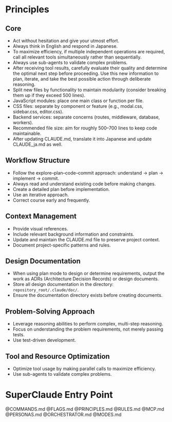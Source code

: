 # Principles

## Core

- Act without hesitation and give your utmost effort.
- Always think in English and respond in Japanese.
- To maximize efficiency, if multiple independent operations are required, call all relevant tools simultaneously rather than sequentially.
- Always use sub-agents to validate complex problems.
- After receiving tool results, carefully evaluate their quality and determine the optimal next step before proceeding. Use this new information to plan, iterate, and take the best possible action through deliberate reasoning.
- Split new files by functionality to maintain modularity (consider breaking them up if they exceed 500 lines).
- JavaScript modules: place one main class or function per file.
- CSS files: separate by component or feature (e.g., modal.css, sidebar.css, editor.css).
- Backend services: separate concerns (routes, middleware, database, workers).
- Recommended file size: aim for roughly 500–700 lines to keep code maintainable.
- After updating CLAUDE.md, translate it into Japanese and update CLAUDE_ja.md as well.

## Workflow Structure

- Follow the explore–plan–code–commit approach: understand → plan → implement → commit.
- Always read and understand existing code before making changes.
- Create a detailed plan before implementation.
- Use an iterative approach.
- Correct course early and frequently.

## Context Management

- Provide visual references.
- Include relevant background information and constraints.
- Update and maintain the CLAUDE.md file to preserve project context.
- Document project-specific patterns and rules.

## Design Documentation

- When using plan mode to design or determine requirements, output the work as ADRs (Architecture Decision Records) or design documents.
- Store all design documentation in the directory: `repository_root/.claude/doc/`.
- Ensure the documentation directory exists before creating documents.

## Problem-Solving Approach

- Leverage reasoning abilities to perform complex, multi-step reasoning.
- Focus on understanding the problem requirements, not merely passing tests.
- Use test-driven development.

## Tool and Resource Optimization

- Optimize tool usage by making parallel calls to maximize efficiency.
- Use sub-agents to validate complex problems.

# SuperClaude Entry Point

@COMMANDS.md
@FLAGS.md
@PRINCIPLES.md
@RULES.md
@MCP.md
@PERSONAS.md
@ORCHESTRATOR.md
@MODES.md
